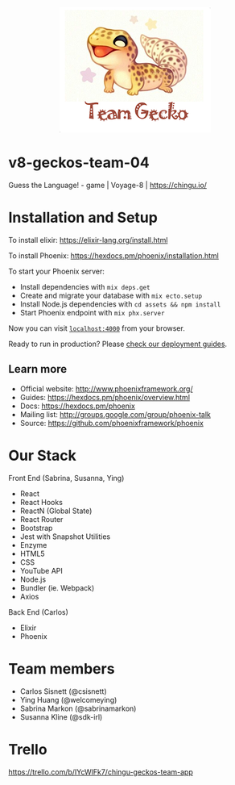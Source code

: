 <p align="center">
  <img width="300" height="249" src="teamgecko.png" alt="Chingu Voyage 8 - Team Gecko 4!">
</p>

# v8-geckos-team-04
Guess the Language! - game | Voyage-8 | https://chingu.io/

# Installation and Setup

To install elixir:
https://elixir-lang.org/install.html

To install Phoenix:
https://hexdocs.pm/phoenix/installation.html


To start your Phoenix server:

  * Install dependencies with `mix deps.get`
  * Create and migrate your database with `mix ecto.setup`
  * Install Node.js dependencies with `cd assets && npm install`
  * Start Phoenix endpoint with `mix phx.server`

Now you can visit [`localhost:4000`](http://localhost:4000) from your browser.

Ready to run in production? Please [check our deployment guides](https://hexdocs.pm/phoenix/deployment.html).

## Learn more

  * Official website: http://www.phoenixframework.org/
  * Guides: https://hexdocs.pm/phoenix/overview.html
  * Docs: https://hexdocs.pm/phoenix
  * Mailing list: http://groups.google.com/group/phoenix-talk
  * Source: https://github.com/phoenixframework/phoenix

# Our Stack

Front End (Sabrina, Susanna, Ying)
- React
- React Hooks
- ReactN (Global State)
- React Router
- Bootstrap
- Jest with Snapshot Utilities
- Enzyme
- HTML5
- CSS
- YouTube API
- Node.js
- Bundler (ie. Webpack)
- Axios

Back End (Carlos)
- Elixir
- Phoenix

# Team members

- Carlos Sisnett (@csisnett)
- Ying Huang (@welcomeying)
- Sabrina Markon (@sabrinamarkon)
- Susanna Kline (@sdk-irl)

# Trello

https://trello.com/b/IYcWlFk7/chingu-geckos-team-app
